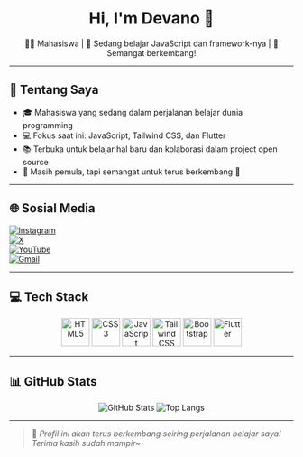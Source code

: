 <h1 align="center">Hi, I'm Devano 👋</h1>
<p align="center">👨‍🎓 Mahasiswa | 🌱 Sedang belajar JavaScript dan framework-nya | 🚀 Semangat berkembang!</p>

---

## 💫 Tentang Saya

- 🎓 Mahasiswa yang sedang dalam perjalanan belajar dunia programming
- 💻 Fokus saat ini: JavaScript, Tailwind CSS, dan Flutter
- 📚 Terbuka untuk belajar hal baru dan kolaborasi dalam project open source
- 🧠 Masih pemula, tapi semangat untuk terus berkembang 💪

---

## 🌐 Sosial Media

[![Instagram](https://img.shields.io/badge/Instagram-%23E4405F.svg?logo=Instagram&logoColor=white)](https://instagram.com/itsodepth)  
[![X](https://img.shields.io/badge/X-000000.svg?logo=X&logoColor=white)](https://x.com/itsodepth)  
[![YouTube](https://img.shields.io/badge/YouTube-%23FF0000.svg?logo=YouTube&logoColor=white)](https://youtube.com/@itsodepth)  
[![Gmail](https://img.shields.io/badge/Email-D14836?logo=gmail&logoColor=white)](mailto:devanoalfarizy04@gmail.com)

---

## 💻 Tech Stack

<div align="center">
  <img src="https://profilinator.rishav.dev/skills-assets/html5-original-wordmark.svg" alt="HTML5" height="50" />
  <img src="https://profilinator.rishav.dev/skills-assets/css3-original-wordmark.svg" alt="CSS3" height="50" />
  <img src="https://profilinator.rishav.dev/skills-assets/javascript-original.svg" alt="JavaScript" height="50" />
  <img src="https://profilinator.rishav.dev/skills-assets/tailwindcss.svg" alt="Tailwind CSS" height="50" />
  <img src="https://profilinator.rishav.dev/skills-assets/bootstrap-plain.svg" alt="Bootstrap" height="50" />
  <img src="https://profilinator.rishav.dev/skills-assets/flutterio-icon.svg" alt="Flutter" height="50" />
</div>

---

## 📊 GitHub Stats

<p align="center">
  <img src="https://github-readme-stats.vercel.app/api?username=itsodepth&theme=radical&hide_border=true&show_icons=true" alt="GitHub Stats" />
  <img src="https://github-readme-stats.vercel.app/api/top-langs/?username=itsodepth&theme=radical&hide_border=true&layout=compact" alt="Top Langs" />
</p>

---

> 🚧 *Profil ini akan terus berkembang seiring perjalanan belajar saya! Terima kasih sudah mampir~*

